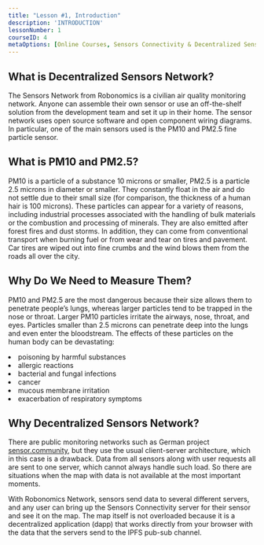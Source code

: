 ```yaml
---
title: "Lesson #1, Introduction"
description: 'INTRODUCTION'
lessonNumber: 1
courseID: 4
metaOptions: [Online Courses, Sensors Connectivity & Decentralized Sensors Network]
---
```


## What is Decentralized Sensors Network?

The Sensors Network from Robonomics is a civilian air quality monitoring network. Anyone can assemble their own sensor or use an off-the-shelf solution from the development team and set it up in their home. The sensor network uses open source software and open component wiring diagrams. In particular, one of the main sensors used is the PM10 and PM2.5 fine particle sensor.


## What is PM10 and PM2.5?

PM10 is a particle of a substance 10 microns or smaller, PM2.5 is a particle 2.5 microns in diameter or smaller. They constantly float in the air and do not settle due to their small size (for comparison, the thickness of a human hair is 100 microns). These particles can appear for a variety of reasons, including industrial processes associated with the handling of bulk materials or the combustion and processing of minerals. They are also emitted after forest fires and dust storms. In addition, they can come from conventional transport when burning fuel or from wear and tear on tires and pavement. Car tires are wiped out into fine crumbs and the wind blows them from the roads all over the city.

## Why Do We Need to Measure Them?

PM10 and PM2.5 are the most dangerous because their size allows them to penetrate people’s lungs, whereas larger particles tend to be trapped in the nose or throat. Larger PM10 particles irritate the airways, nose, throat, and eyes. Particles smaller than 2.5 microns can penetrate deep into the lungs and even enter the bloodstream. The effects of these particles on the human body can be devastating:

<List>

<li>poisoning by harmful substances</li>
<li>allergic reactions</li>
<li>bacterial and fungal infections</li>
<li>cancer</li>
<li>mucous membrane irritation</li>
<li>exacerbation of respiratory symptoms</li>

</List>

## Why Decentralized Sensors Network?

There are public monitoring networks such as German project [sensor.community](https://sensor.community), but they use the usual client-server architecture, which in this case is a drawback. Data from all sensors along with user requests all are sent to one server, which cannot always handle such load. So there are situations when the map with data is not available at the most important moments.

With Robonomics Network, sensors send data to several different servers, and any user can bring up the Sensors Connectivity server for their sensor and see it on the map. The map itself is not overloaded because it is a decentralized application (dapp) that works directly from your browser with the data that the servers send to the IPFS pub-sub channel.